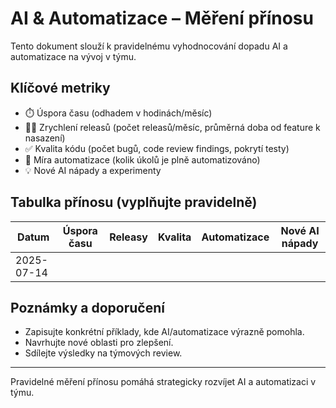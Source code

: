 # AI & Automatizace – Měření přínosu

Tento dokument slouží k pravidelnému vyhodnocování dopadu AI a automatizace na vývoj v týmu.

## Klíčové metriky

- ⏱️ Úspora času (odhadem v hodinách/měsíc)
- 🧑‍💻 Zrychlení releasů (počet releasů/měsíc, průměrná doba od feature k nasazení)
- ✅ Kvalita kódu (počet bugů, code review findings, pokrytí testy)
- 🤖 Míra automatizace (kolik úkolů je plně automatizováno)
- 💡 Nové AI nápady a experimenty

## Tabulka přínosu (vyplňujte pravidelně)

| Datum      | Úspora času | Releasy | Kvalita | Automatizace | Nové AI nápady |
|------------|-------------|---------|---------|--------------|----------------|
| 2025-07-14 |             |         |         |              |                |

## Poznámky a doporučení
- Zapisujte konkrétní příklady, kde AI/automatizace výrazně pomohla.
- Navrhujte nové oblasti pro zlepšení.
- Sdílejte výsledky na týmových review.

---

Pravidelné měření přínosu pomáhá strategicky rozvíjet AI a automatizaci v týmu.
